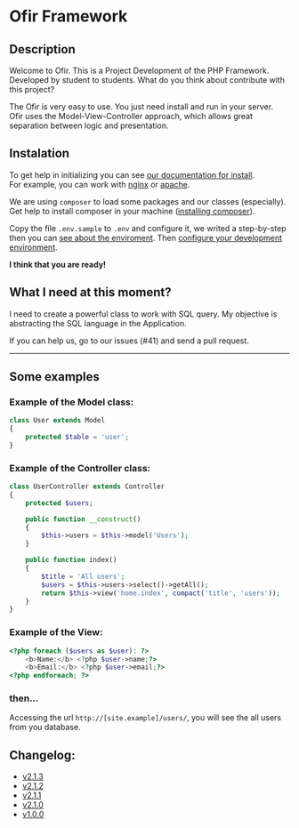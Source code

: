 # Ofir Framework

## Description

Welcome to Ofir. This is a Project Development of the PHP Framework. Developed by student to students. What do you think about contribute with this project?

The Ofir is very easy to use. You just need install and run in your server.\
Ofir uses the Model-View-Controller approach, which allows great separation between logic and presentation. 

## Instalation

To get help in initializing you can see [our documentation for install](https://github.com/valdiney/Ofir_Framework-0.1/tree/master/docs/install.md).\
For example, you can work with [nginx](https://github.com/valdiney/Ofir_Framework-0.1/tree/master/docs/install.md#nginx) or [apache](https://github.com/valdiney/Ofir_Framework-0.1/tree/master/docs/install.md#apache).

We are using `composer` to load some packages and our classes (especially).\
Get help to install composer in your machine ([installing composer](https://github.com/valdiney/Ofir_Framework-0.1/tree/master/docs/install.md#composer)).

Copy the file `.env.sample` to `.env` and configure it, we writed a step-by-step then you can [see about the enviroment](https://github.com/valdiney/Ofir_Framework-0.1/tree/master/docs/install.md#environment). Then [configure your development environment](https://github.com/valdiney/Ofir_Framework-0.1/tree/master/docs/install.md#development-environment).

**I think that you are ready!**

## What I need at this moment?

I need to create a powerful class to work with SQL query. My objective is abstracting the SQL language in the Application.

If you can help us, go to our issues (#41) and send a pull request.

---

## Some examples

### Example of the Model class:

```php
class User extends Model
{
    protected $table = 'user';
}
```

### Example of the Controller class:

```php
class UserController extends Controller 
{
    protected $users;

    public function __construct()
    {
        $this->users = $this->model('Users');
    }

    public function index()
    {
        $title = 'All users';
        $users = $this->users->select()->getAll();
        return $this->view('home.index', compact('title', 'users'));
    }
}
```

### Example of the View:

```php
<?php foreach ($users as $user): ?>
    <b>Name:</b> <?php $user->name;?>
    <b>Email:</b> <?php $user->email;?>
<?php endforeach; ?>
```

### then...

Accessing the url `http://[site.example]/users/`, you will see the all users from you database.

## Changelog:

- [v2.1.3](https://github.com/valdiney/Ofir_Framework-0.1/releases/tag/v2.1.3)
- [v2.1.2](https://github.com/valdiney/Ofir_Framework-0.1/releases/tag/v2.1.2)
- [v2.1.1](https://github.com/valdiney/Ofir_Framework-0.1/releases/tag/v2.1.1)
- [v2.1.0](https://github.com/valdiney/Ofir_Framework-0.1/releases/tag/v2.0.0)
- [v1.0.0](https://github.com/valdiney/Ofir_Framework-0.1/releases/tag/v1.0.0) 
